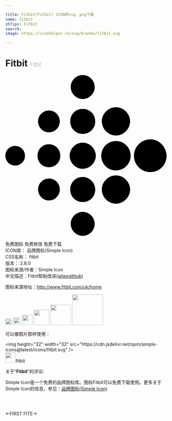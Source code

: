 ```yaml
---

title: Fitbit(Fitbit) ICON转svg、png下载
name: fitbit
zhTips: Fitbit
search: 
image: https://iconhelper.cn/svg/brands/fitbit.svg

---
```


# Fitbit  <small style="font-size: 60%;font-weight: 100">Fitbit</small>

<div id="svg" class="svg-wrap">
<svg role="img" viewBox="0 0 24 24" xmlns="http://www.w3.org/2000/svg"><title>Fitbit icon</title><path d="M13.298 1.825c0 .976-.81 1.785-1.786 1.785-.972 0-1.784-.81-1.784-1.785 0-.973.813-1.785 1.784-1.785.976 0 1.786.813 1.786 1.785zm-1.786 3.243c-1.052 0-1.863.81-1.863 1.866 0 1.053.81 1.865 1.865 1.865 1.053 0 1.865-.811 1.865-1.865s-.825-1.866-1.875-1.866h.008zm0 5.029c-1.052 0-1.945.891-1.945 1.945s.894 1.945 1.947 1.945 1.946-.891 1.946-1.945-.894-1.945-1.946-1.945h-.002zm0 5.107c-1.052 0-1.863.81-1.863 1.864s.81 1.866 1.865 1.866c1.053 0 1.865-.811 1.865-1.866 0-.972-.825-1.864-1.875-1.864h.008zm0 5.191c-.972 0-1.784.809-1.784 1.784 0 .97.813 1.781 1.784 1.781.977 0 1.786-.809 1.786-1.784 0-.973-.81-1.781-1.786-1.781zM16.46 4.823c-1.136 0-2.108.977-2.108 2.111 0 1.134.973 2.107 2.108 2.107 1.135 0 2.106-.975 2.106-2.107 0-1.135-.972-2.109-2.106-2.109v-.002zm0 5.03c-1.216 0-2.19.973-2.19 2.19 0 1.216.975 2.187 2.19 2.187 1.215 0 2.189-.971 2.189-2.189 0-1.216-.974-2.188-2.189-2.188zm0 5.108c-1.136 0-2.108.976-2.108 2.107 0 1.135.973 2.109 2.108 2.109 1.135 0 2.106-.976 2.106-2.109s-.971-2.107-2.106-2.107zm5.106-5.353c-1.296 0-2.43 1.055-2.43 2.434 0 1.297 1.051 2.433 2.43 2.433 1.381 0 2.434-1.065 2.434-2.444-.082-1.382-1.135-2.431-2.434-2.431v.008zM6.486 5.312c-.892 0-1.62.73-1.62 1.623 0 .891.729 1.62 1.62 1.62.893 0 1.619-.729 1.619-1.62 0-.893-.727-1.62-1.619-1.62v-.003zm0 5.027c-.973 0-1.703.729-1.703 1.703 0 .975.721 1.703 1.695 1.703s1.695-.73 1.695-1.703c0-.975-.735-1.703-1.71-1.703h.023zm0 5.107c-.892 0-1.62.731-1.62 1.62 0 .895.729 1.623 1.62 1.623.893 0 1.619-.735 1.619-1.635s-.727-1.62-1.619-1.62v.012zm-5.025-4.863c-.813 0-1.461.646-1.461 1.459 0 .81.648 1.459 1.46 1.459.81 0 1.459-.648 1.459-1.459s-.648-1.459-1.458-1.459z"/></svg>
</div>
<detail full-name='fitbit'></detail>

<div class="detail-page">
<p>
<span><span class="badge-success badge">免费图标</span> <span class="badge-success badge">免费修改</span>  <span class="badge-success badge">免费下载</span> </span>
<br/>
<span>
ICON库：
<span class="badge-secondary badge">品牌图标(Simple Icon)</span> 
</span>
<br/>
<span>
CSS名称：
<span class="badge-secondary badge">fitbit</span> 
</span>

<br/>
<span>
版本：
<span class="badge-secondary badge">2.8.0</span> 
</span>
<br/>
<span>图标来源/作者：<span class="badge-light badge">Simple Icon</span></span> 
<br/>
<span class="zh-detail">中文描述：<span class="badge-primary badge">Fitbit</span><span class="help-link"><span>帮助改进</span>(<a href="https://gitee.com/liuwave/icon-helper/edit/master/json/brands/fitbit.json" target="_blank" rel="noopener noreferrer">gitee</a><a href="https://github.com/liuwave/icon-helper/edit/master/json/brands/fitbit.json" target="_blank" rel="noopener noreferrer">github</a></span>)</span><br/>
</p>
</div><div class="description description alert alert-light"><p>图标来源地址：<a href="http://www.fitbit.com/uk/home" target="_blank" rel="noopener noreferrer">http://www.fitbit.com/uk/home</a></p></div>
<div class="alert alert-dark">
<img height="21" width="21" src="https://cdn.jsdelivr.net/npm/simple-icons@latest/icons/fitbit.svg" />
<img height="24" width="24" src="https://cdn.jsdelivr.net/npm/simple-icons@latest/icons/fitbit.svg" />
<img height="32" width="32" src="https://cdn.jsdelivr.net/npm/simple-icons@latest/icons/fitbit.svg" />
<img height="48" width="48" src="https://cdn.jsdelivr.net/npm/simple-icons@latest/icons/fitbit.svg" />
<img height="64" width="64" src="https://cdn.jsdelivr.net/npm/simple-icons@latest/icons/fitbit.svg" />
<img height="96" width="96" src="https://cdn.jsdelivr.net/npm/simple-icons@latest/icons/fitbit.svg" />

</div>
<div>
  <p>可以像图片那样使用：    
  </p>
  <div class="alert alert-primary" style="font-size: 14px">
    &lt;img height="32" width="32" src="https://cdn.jsdelivr.net/npm/simple-icons@latest/icons/fitbit.svg" /&gt;
    <copy-btn content='<img height="32" width="32" src="https://cdn.jsdelivr.net/npm/simple-icons@latest/icons/fitbit.svg" />'></copy-btn>
  </div>
  <div class="alert alert-secondary">
    <img height="32" width="32" src="https://cdn.jsdelivr.net/npm/simple-icons@latest/icons/fitbit.svg" />fitbit
    <copy-btn content="fitbit" btn-title="复制图标名称"></copy-btn>
  </div>
</div>
<div class="icon-detail__container">
<p>关于“<b>Fitbit</b>”的评论:</p>
</div>
<Vssue title="关于“Fitbit”的评论" />
<div><p>Simple Icon是一个免费的品牌图标库。图标Fitbit可以免费下载使用。更多关于  Simple Icon的信息，参见：<a target="_blank" href="https://iconhelper.cn/brands.html">品牌图标(Simple Icon)</a>
</p></div>


<div style="padding:2rem 0 " class="page-nav"><p class="inner"><span class="prev">←<router-link to="/icon/first.html">FIRST</router-link></span> <span class="next"><router-link to="/icon/fite.html">FITE</router-link>→</span></p></div>
